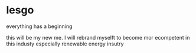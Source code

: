 # lesgo
everything has a beginning

this will be my new me. I will rebrand myselft to become mor ecompetent in this industy especially renewable energy insutry
